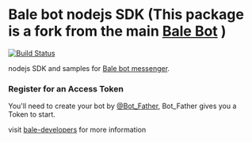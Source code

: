 # Bale bot nodejs SDK (This package is a fork from the main [Bale Bot](https://www.npmjs.com/package/balebot) )
[![Build Status](https://avatars1.githubusercontent.com/u/35299314?s=200&v=4)](https://github.com/balemessenger)

nodejs SDK and samples for [Bale bot messenger](https://developers.bale.ai).


### Register for an Access Token

You'll need to create your bot by [@Bot_Father](https://web.bale.ai/), Bot_Father gives you a Token to start.

visit [bale-developers](https://developers.bale.ai) for more information
